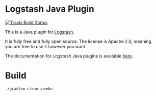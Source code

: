 # Logstash Java Plugin

[![Travis Build Status](https://travis-ci.org/logstash-plugins/logstash-codec-java_codec_example.svg)](https://travis-ci.org/logstash-plugins/logstash-codec-java_codec_example)

This is a Java plugin for [Logstash](https://github.com/elastic/logstash).

It is fully free and fully open source. The license is Apache 2.0, meaning you are free to use it however you want.

The documentation for Logstash Java plugins is available [here](https://www.elastic.co/guide/en/logstash/6.7/contributing-java-plugin.html).

# Build
    ./gradlew clean vendor